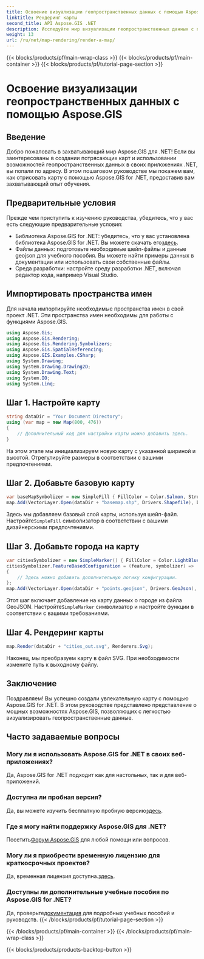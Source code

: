```yaml
---
title: Освоение визуализации геопространственных данных с помощью Aspose.GIS
linktitle: Рендеринг карты
second_title: API Aspose.GIS .NET
description: Исследуйте мир визуализации геопространственных данных с помощью Aspose.GIS для .NET. Создавайте потрясающие карты без особых усилий. Скачать сейчас! #Aspose #ГИС
weight: 13
url: /ru/net/map-rendering/render-a-map/
---
```


{{< blocks/products/pf/main-wrap-class >}}
{{< blocks/products/pf/main-container >}}
{{< blocks/products/pf/tutorial-page-section >}}

# Освоение визуализации геопространственных данных с помощью Aspose.GIS

## Введение
Добро пожаловать в захватывающий мир Aspose.GIS для .NET! Если вы заинтересованы в создании потрясающих карт и использовании возможностей геопространственных данных в своих приложениях .NET, вы попали по адресу. В этом пошаговом руководстве мы покажем вам, как отрисовать карту с помощью Aspose.GIS for .NET, предоставив вам захватывающий опыт обучения.
## Предварительные условия
Прежде чем приступить к изучению руководства, убедитесь, что у вас есть следующие предварительные условия:
-  Библиотека Aspose.GIS for .NET: убедитесь, что у вас установлена библиотека Aspose.GIS for .NET. Вы можете скачать его[здесь](https://releases.aspose.com/gis/net/).
- Файлы данных: подготовьте необходимые шейп-файлы и данные geojson для учебного пособия. Вы можете найти примеры данных в документации или использовать свои собственные файлы.
- Среда разработки: настройте среду разработки .NET, включая редактор кода, например Visual Studio.
## Импортировать пространства имен
Для начала импортируйте необходимые пространства имен в свой проект .NET. Эти пространства имен необходимы для работы с функциями Aspose.GIS.
```csharp
using Aspose.Gis;
using Aspose.Gis.Rendering;
using Aspose.Gis.Rendering.Symbolizers;
using Aspose.Gis.SpatialReferencing;
using Aspose.GIS.Examples.CSharp;
using System.Drawing;
using System.Drawing.Drawing2D;
using System.Drawing.Text;
using System.IO;
using System.Linq;
```
## Шаг 1. Настройте карту
```csharp
string dataDir = "Your Document Directory";
using (var map = new Map(800, 476))
{
    // Дополнительный код для настройки карты можно добавить здесь.
}
```
На этом этапе мы инициализируем новую карту с указанной шириной и высотой. Отрегулируйте размеры в соответствии с вашими предпочтениями.
## Шаг 2. Добавьте базовую карту
```csharp
var baseMapSymbolizer = new SimpleFill { FillColor = Color.Salmon, StrokeWidth = 0.75 };
map.Add(VectorLayer.Open(dataDir + "basemap.shp", Drivers.Shapefile), baseMapSymbolizer);
```
 Здесь мы добавляем базовый слой карты, используя шейп-файл. Настройте`SimpleFill` символизатор в соответствии с вашими дизайнерскими предпочтениями.
## Шаг 3. Добавьте города на карту
```csharp
var citiesSymbolizer = new SimpleMarker() { FillColor = Color.LightBlue };
citiesSymbolizer.FeatureBasedConfiguration = (feature, symbolizer) =>
{
    // Здесь можно добавить дополнительную логику конфигурации.
};
map.Add(VectorLayer.Open(dataDir + "points.geojson", Drivers.GeoJson), citiesSymbolizer);
```
 Этот шаг включает добавление на карту данных о городе из файла GeoJSON. Настройте`SimpleMarker` символизатор и настройте функции в соответствии с вашими требованиями.
## Шаг 4. Рендеринг карты
```csharp
map.Render(dataDir + "cities_out.svg", Renderers.Svg);
```
Наконец, мы преобразуем карту в файл SVG. При необходимости измените путь к выходному файлу.
## Заключение
Поздравляем! Вы успешно создали увлекательную карту с помощью Aspose.GIS for .NET. В этом руководстве представлено представление о мощных возможностях Aspose.GIS, позволяющих с легкостью визуализировать геопространственные данные.
## Часто задаваемые вопросы
### Могу ли я использовать Aspose.GIS for .NET в своих веб-приложениях?
Да, Aspose.GIS for .NET подходит как для настольных, так и для веб-приложений.
### Доступна ли пробная версия?
Да, вы можете изучить бесплатную пробную версию[здесь](https://releases.aspose.com/).
### Где я могу найти поддержку Aspose.GIS для .NET?
 Посетить[Форум Aspose.GIS](https://forum.aspose.com/c/gis/33) для любой помощи или вопросов.
### Могу ли я приобрести временную лицензию для краткосрочных проектов?
 Да, временная лицензия доступна.[здесь](https://purchase.aspose.com/temporary-license/).
### Доступны ли дополнительные учебные пособия по Aspose.GIS for .NET?
 Да, проверьте[документация](https://reference.aspose.com/gis/net/) для подробных учебных пособий и руководств.
{{< /blocks/products/pf/tutorial-page-section >}}

{{< /blocks/products/pf/main-container >}}
{{< /blocks/products/pf/main-wrap-class >}}

{{< blocks/products/products-backtop-button >}}
